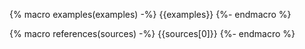 {% macro examples(examples) -%}
{{examples}}
{%- endmacro %}

{% macro references(sources) -%}
{{sources[0]}}
{%- endmacro %}